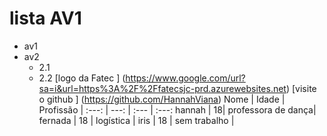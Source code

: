 
# lista AV1 
- av1
- av2
  - 2.1
  - 2.2
[logo da Fatec ] (https://www.google.com/url?sa=i&url=https%3A%2F%2Ffatecsjc-prd.azurewebsites.net)
[visite o github ] (https://github.com/HannahViana)
Nome | Idade | Profissão |
:---: | ---: | :--- | :---:
hannah | 18| professora de dança| 
fernada | 18 | logística | 
iris | 18 | sem trabalho  | 
